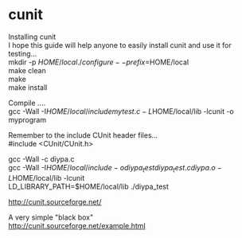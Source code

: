 # cunit

Installing cunit    
I hope this guide will help anyone to easily install cunit and use it for testing...   
mkdir -p $HOME/local    
./configure --prefix=$HOME/local    
make clean    
make    
make install         
 
 Compile ....     
 gcc -Wall -I$HOME/local/include mytest.c -L$HOME/local/lib -lcunit -o myprogram     


Remember to the include CUnit header files...    
#include <CUnit/CUnit.h>    


gcc -Wall -c diypa.c    
gcc -Wall -I$HOME/local/include -o diypa_test diypa_test.c diypa.o -L$HOME/local/lib -lcunit    
LD_LIBRARY_PATH=$HOME/local/lib ./diypa_test    


http://cunit.sourceforge.net/    



A very simple "black box"     
http://cunit.sourceforge.net/example.html     




 
